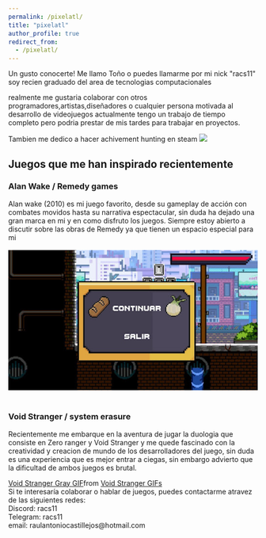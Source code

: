 ```yaml
---
permalink: /pixelatl/
title: "pixelatl"
author_profile: true
redirect_from: 
  - /pixelatl/
---
```

Un gusto conocerte! Me llamo Toño o puedes llamarme por mi nick "racs11" soy recien graduado del area de tecnologias computacionales

realmente me gustaria colaborar con otros programadores,artistas,diseñadores o cualquier persona motivada al desarrollo de videojuegos
actualmente tengo un trabajo de tiempo completo pero podria prestar de mis tardes para trabajar en proyectos.

Tambien me dedico a hacer achivement hunting en steam
<a href="https://www.trueachievements.com/gamer/raultono+10"><img src="https://www.trueachievements.com/gamercards/raultono+10.png"/></a>


## Juegos que me han inspirado recientemente
### Alan Wake / Remedy games
Alan wake (2010) es mi juego favorito, desde su gameplay de acción con combates movidos hasta su narrativa espectacular, sin duda ha dejado una gran marca en mi y en como disfruto los juegos. Siempre estoy abierto a discutir sobre las obras de Remedy ya que tienen un espacio especial para mi
<br>
<br>
<img src='/images/pyc1.jpg'>
<br>
<br>
### Void Stranger / system erasure
Recientemente me embarque en la aventura de jugar la duologia que consiste en Zero ranger y Void Stranger y me quede fascinado con la creatividad y creacion de mundo de los desarrolladores del juego, sin duda es una experiencia que es mejor entrar a ciegas, sin embargo advierto que la dificultad de ambos juegos es brutal.
<div class="tenor-gif-embed" data-postid="12700916161840167606" data-share-method="host" data-aspect-ratio="1.76596" data-width="100%"><a href="https://tenor.com/view/void-stranger-gray-voidstranger-zeroranger-void-gif-12700916161840167606">Void Stranger Gray GIF</a>from <a href="https://tenor.com/search/void+stranger-gifs">Void Stranger GIFs</a></div> <script type="text/javascript" async src="https://tenor.com/embed.js"></script>
Si te interesaría colaborar o hablar de juegos, puedes contactarme atravez de las siguientes redes:
<br>
Discord: racs11
<br>
Telegram: racs11 
<br>
email: raulantoniocastillejos@hotmail.com